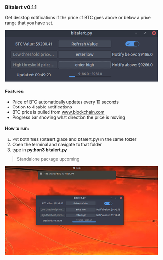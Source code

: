 ### Bitalert v0.1.1
 Get desktop notifications if the price of BTC goes above or below a price range that you have set.
 
 
![GitHub Logo](https://raw.githubusercontent.com/WhereShitHappens/WhereShitHappens.github.io/master/img/bitalert.png)

 
#### Features:
- Price of BTC automatically updates every 10 seconds
- Option to disable notifications
- BTC price is pulled from www.blockchain.com
- Progress bar showing what direction the price is moving


#### How to run:
1. Put both files (bitalert.glade and bitalert.py) in the same folder
2. Open the terminal and navigate to that folder
3. type in **python3 bitalert.py**

> Standalone package upcoming


![GitHub Logo](https://raw.githubusercontent.com/WhereShitHappens/WhereShitHappens.github.io/master/assets/img/about-philosophy.jpg)




